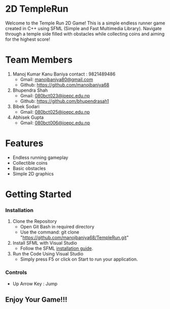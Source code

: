 # 2D TempleRun
Welcome to the Temple Run 2D Game! This is a simple endless runner game created in C++ using SFML (Simple and Fast Multimedia Library). Navigate through a temple side filled with obstacles while collecting coins and aiming for the highest score!

# Team Members
1. Manoj Kumar Kanu Baniya contact : 9821489486   
   * Gmail: manojbaniya80@gmail.com
   * Github: https://github.com/manojbaniya68 
2. Bhupendra Shah
   * Gmail: 080bct023@ioepc.edu.np
   * Github: https://github.com/bhupendrasah1
3. Bibek Sodari
   * Gmail: 080bct025@ioepc.edu.np
4. Abhisek Gupta
   * Gmail: 080bct006@ioepc.edu.np

# Features
* Endless running gameplay
* Collectible coins
* Basic obstacles
* Simple 2D graphics

# Getting Started
### Installation
1. Clone the Repository
   * Open Git Bash in required directory
   * Use the command:  git clone "https://github.com/manojbaniya68/TempleRun.git"
2. Install SFML with Visual Studio
   * Follow the SFML [installation guide](https://www.sfml-dev.org/tutorials/2.6/start-vc.php).
3. Run the Code
   Using Visual Studio
   * Simply press F5 or click on Start to run your application.

### Controls
* Up Arrow Key : Jump
## Enjoy Your Game!!!



